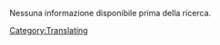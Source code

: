 Nessuna informazione disponibile prima della ricerca.

[Category:Translating](Category:Translating "wikilink")
